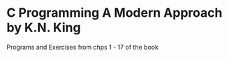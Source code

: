 # C Programming A Modern Approach by K.N. King

Programs and Exercises from chps 1 - 17 of the book 
